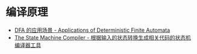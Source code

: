 # 编译原理

* [DFA 的应用场景 - Applications of Deterministic Finite Automata](http://web.cs.ucdavis.edu/~rogaway/classes/120/spring13/eric-dfa.pdf)
* [The State Machine Compiler - 根据输入的状态转换生成相关代码的状态机编译器工具](http://smc.sourceforge.net/)
